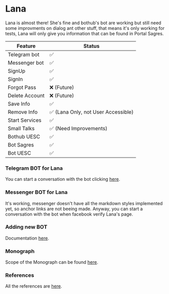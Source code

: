 # Lana
Lana is almost there! She's fine and bothub's bot are working but still need some improvments on dialog ant other stuff, that means it's only working for tests, Lana will only give you information that can be found in Portal Sagres.

Feature | Status
------------ | -------------
Telegram bot | ✅
Messenger bot | ✅
SignUp| ✅
SignIn | ✅
Forgot Pass | ❌ (Future)
Delete Account | ❌ (Future)
Save Info | ✅
Remove Info | ✅ (Lana Only, not User Accessible)
Start Services | ✅
Small Talks | ✅ (Need Improvements)
Bothub UESC | ✅ 
Bot Sagres | ✅
Bot UESC | ✅

### Telegram BOT for Lana
You can start a conversation with the bot clicking [here](https://t.me/lana_pa_bot). 

### Messenger BOT for Lana
It's working, messenger doesn't have all the markdown styles implemented yet, so anchor links are not beeing made.
Anyway, you can start a conversation with the bot when facebook verify Lana's page.

### Adding new BOT
Documentation [here](/Docs/BOT-RES-REQ-IDL.md).

### Monograph
Scope of the Monograph can be found [here](/Docs/MONOGRAPH-SCOPE.md).

### References
All the references are [here](/Docs/REFERENCES.md).